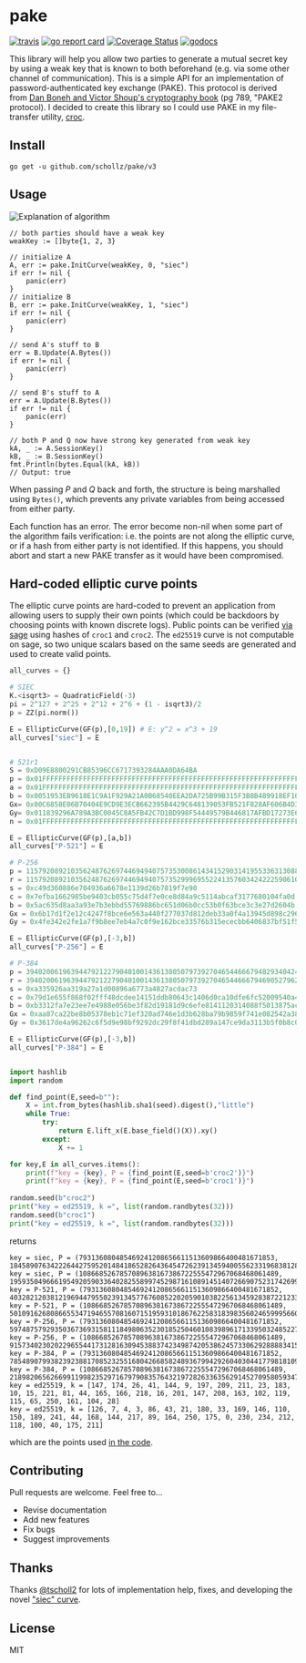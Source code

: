 # pake

[![travis](https://travis-ci.org/schollz/pake.svg?branch=master)](https://travis-ci.org/schollz/pake) 
[![go report card](https://goreportcard.com/badge/github.com/schollz/pake)](https://goreportcard.com/report/github.com/schollz/pake)
[![Coverage Status](https://coveralls.io/repos/github/schollz/pake/badge.svg)](https://coveralls.io/github/schollz/pake)
[![godocs](https://godoc.org/github.com/schollz/pake?status.svg)](https://godoc.org/github.com/schollz/pake) 

This library will help you allow two parties to generate a mutual secret key by using a weak key that is known to both beforehand (e.g. via some other channel of communication). This is a simple API for an implementation of password-authenticated key exchange (PAKE). This protocol is derived from [Dan Boneh and Victor Shoup's cryptography book](https://crypto.stanford.edu/~dabo/cryptobook/BonehShoup_0_4.pdf) (pg 789, "PAKE2 protocol). I decided to create this library so I could use PAKE in my file-transfer utility, [croc](https://github.com/schollz/croc).


## Install

```
go get -u github.com/schollz/pake/v3
```

## Usage 

![Explanation of algorithm](https://i.imgur.com/s7oQWVP.png)

```golang
// both parties should have a weak key
weakKey := []byte{1, 2, 3}

// initialize A
A, err := pake.InitCurve(weakKey, 0, "siec")
if err != nil {
    panic(err)
}
// initialize B
B, err := pake.InitCurve(weakKey, 1, "siec")
if err != nil {
    panic(err)
}

// send A's stuff to B
err = B.Update(A.Bytes())
if err != nil {
    panic(err)
}

// send B's stuff to A
err = A.Update(B.Bytes())
if err != nil {
    panic(err)
}

// both P and Q now have strong key generated from weak key
kA, _ := A.SessionKey()
kB, _ := B.SessionKey()
fmt.Println(bytes.Equal(kA, kB))
// Output: true
```

When passing *P* and *Q* back and forth, the structure is being marshalled using `Bytes()`, which prevents any private variables from being accessed from either party.

Each function has an error. The error become non-nil when some part of the algorithm fails verification: i.e. the points are not along the elliptic curve, or if a hash from either party is not identified. If this happens, you should abort and start a new PAKE transfer as it would have been compromised. 

## Hard-coded elliptic curve points

The elliptic curve points are hard-coded to prevent an application from allowing users to supply their own points (which could be backdoors by choosing points with known discrete logs). Public points can be verified [via sage](https://sagecell.sagemath.org/?z=eJzNVl1v3NYRfReg_0DID9lFJPXOzP0M6gIklwyKvDhIH4wEtnE_60XWkrq7TiUU_u89lCzZaYOgbQq0fFhyybnnzsw5Z8i4273J7_c_1UP3vPvbh9OT05Nn3Xd_nMbTk28uf789_GV_lD_g0bfvY9nH4zbP27orqwtZn57cbPGAXxO77kuc2dyfiO9PFr8r6i66B4z17xgLEP_996ub7eXV9f7dar1etptwc9rttjcAH5dMVl_Pq5v1-Q_qnMKrdfesm77q7l4zwm5fC1ApnJ7Ep7R_ODtsaz57taAscEv-hmlPpyff4Z663agwea8UBxoHbyTYcbSOnARhr_u-V5ve6qF_SE_dKpr_5wcK_H_JBUJID7koQ8HINARLfqIx9DQHDj1TrwbrjVbT1POmd2yGEAYhM8vgB-1DQPxMoIGMpSDB0DS6KYgbyBoe1bCRYaBhVk6Mk83svWx4FD3TNGtD80bbwSiZlTo9-fr2IZcRO_pJ2cEprfQUxk2YZBoHaxkbDFpzGK32JEEZmQcoYvbs-9liid7IZuh70oOZnJvmyZnAfp5oM0LLPc9z7zeTiPaDjOSN7YE2zMFNbhIaeTLDxlrkcvfAEXlBI2zvfOhlGJXSZvS9mQfNo9vQsAnBz0ZrHYwLSM16cv08bMixkwkZj4CeHIdgUDBbrUZj1BAUydxvlLMkRkanvO3Z8chaeT9MQTsb5g1Za9CXq_-WXnpD3nrnZZh5DhYNnsdRkfazU6E3GwWuzBgGD15H7fppGOw8OJoCiUfq4Vc9Hc_Tq_XP7fviAuR88u-z7sUFG_vgRiJ0jJUPTEqMZe2dZRscehh00MpBL0YUOkNaNBkOSkhDpkbECgkaZZG2W2xvMBH2_yomuAgWMMwazXdWiWbNzCYoSwraI1Zai0W1h_vOZx2K2GW_CkUGsdFa5ytBgIVtcp5CczWAqXwf72pLEdxx8CZVbCs5KWOyM0UjUOXqi9cxZEOkY8qxCTlnvSKlW1Tl0ZUmZium-BglBqkuSU2pGKQckEvK1lBRNqmcjSTVrKRcJUtlh7SUTouj7oFsIleocSXOqNU1j0hbjZWotWrsnBJXPHGpSSSqpiNq09g6-Az1L3a4B9KtolmVW6XoWki-VleTji6rFipZXjJYepowImquOSXIxnpxqRlqpvtVAV3ILykIgvm5gsTrBwUhRcUKpAWLSw3midkFDA1SULXAW14Z5QLeBwzmLHxqQV3QnoNgtLA2jtF60gG2UAKJacd2oZqND1itYBjCXAEEEcvyetr_pp0tZhYiLTtrMC4DRMQg2eLaBxCiPJTOECukiUWQOuS9zA15VGNEgwNbiIJCZBehAQgemnQOdHrcySVmJ09qDIWqNabB-k1xa037kkutMBMEVJJXQM8EnorKkVRp1bZsUF_A4I-YbNWjVzWaBiM1W8mjGJezg4O8PKoVyiFu0VWWRRUaGq3K2FSleS6EFwWVkG1t1WNneAxuRqObwSj0btE6yg9wRuSK8MLRm-xrKVIzx9qe1Byjdzkyp-phK4ETE2VHtQmrWJxGgkWSZZ-iCwkehDs1VQVONUfxmL_c2BRIErPAZolGm4ocwImKyT2pHTS6UmFUzBDOtpkSavCp4YXABb5ovmkqqbAPkbTLNRSQQpJMU8lnpaJVSA3pONQciotacJ2DqlFV0_4DM0D7n38Obd_dXO-P3dt4eLvbpqf_-3hVrt8tAaW2rm2vypub6-3VcTWdH2otz9PZ2fqr05MOx0uA4cll21-_e5PujvWw-oh2eXgbabXEry_L9s_1cFytz8922-NxV8_WD6v_-na7q92f9u_rR7jlOO7vPvu3HPt6fL-_6qbL3bYd39yupssUD_VNu__cXK9erteXt3er9adF9TbXm-M_oLzsvsSEX6pq1_vux3p3PiH17lODLrfH-u6weiztZr-U3M4QuXz_4vThvHuxXP5CR77I--vMX6w_PJb276-mz1ZjTNxzcLk8X6Wze_Tl4QPsR9Ra2ODD67z7sXt-dt7ttujxx3XL6YEO4fXyMf3PePQb8P4ONjcVKw==&lang=sage&interacts=eJyLjgUAARUAuQ==) using hashes of `croc1` and `croc2`. The `ed25519` curve is not computable on sage, so two unique scalars based on the same seeds are generated and used to create valid points.

```python
all_curves = {}

# SIEC
K.<isqrt3> = QuadraticField(-3)
pi = 2^127 + 2^25 + 2^12 + 2^6 + (1 - isqrt3)/2
p = ZZ(pi.norm())

E = EllipticCurve(GF(p),[0,19]) # E: y^2 = x^3 + 19
all_curves["siec"] = E


# 521r1
S = 0xD09E8800291CB85396CC6717393284AAA0DA64BA
p = 0x01FFFFFFFFFFFFFFFFFFFFFFFFFFFFFFFFFFFFFFFFFFFFFFFFFFFFFFFFFFFFFFFFFFFFFFFFFFFFFFFFFFFFFFFFFFFFFFFFFFFFFFFFFFFFFFFFFFFFFFFFFFFFFFFFFF
a = 0x01FFFFFFFFFFFFFFFFFFFFFFFFFFFFFFFFFFFFFFFFFFFFFFFFFFFFFFFFFFFFFFFFFFFFFFFFFFFFFFFFFFFFFFFFFFFFFFFFFFFFFFFFFFFFFFFFFFFFFFFFFFFFFFFFFC
b = 0x0051953EB9618E1C9A1F929A21A0B68540EEA2DA725B99B315F3B8B489918EF109E156193951EC7E937B1652C0BD3BB1BF073573DF883D2C34F1EF451FD46B503F00
Gx= 0x00C6858E06B70404E9CD9E3ECB662395B4429C648139053FB521F828AF606B4D3DBAA14B5E77EFE75928FE1DC127A2FFA8DE3348B3C1856A429BF97E7E31C2E5BD66
Gy= 0x011839296A789A3BC0045C8A5FB42C7D1BD998F54449579B446817AFBD17273E662C97EE72995EF42640C550B9013FAD0761353C7086A272C24088BE94769FD16650
n = 0x01FFFFFFFFFFFFFFFFFFFFFFFFFFFFFFFFFFFFFFFFFFFFFFFFFFFFFFFFFFFFFFFFFA51868783BF2F966B7FCC0148F709A5D03BB5C9B8899C47AEBB6FB71E91386409

E = EllipticCurve(GF(p),[a,b])
all_curves["P-521"] = E

# P-256
p = 115792089210356248762697446949407573530086143415290314195533631308867097853951
r = 115792089210356248762697446949407573529996955224135760342422259061068512044369
s = 0xc49d360886e704936a6678e1139d26b7819f7e90
c = 0x7efba1662985be9403cb055c75d4f7e0ce8d84a9c5114abcaf3177680104fa0d
b = 0x5ac635d8aa3a93e7b3ebbd55769886bc651d06b0cc53b0f63bce3c3e27d2604b
Gx = 0x6b17d1f2e12c4247f8bce6e563a440f277037d812deb33a0f4a13945d898c296
Gy = 0x4fe342e2fe1a7f9b8ee7eb4a7c0f9e162bce33576b315ececbb6406837bf51f5 

E = EllipticCurve(GF(p),[-3,b])
all_curves["P-256"] = E

# P-384
p = 39402006196394479212279040100143613805079739270465446667948293404245721771496870329047266088258938001861606973112319
r = 39402006196394479212279040100143613805079739270465446667946905279627659399113263569398956308152294913554433653942643
s = 0xa335926aa319a27a1d00896a6773a4827acdac73
c = 0x79d1e655f868f02fff48dcdee14151ddb80643c1406d0ca10dfe6fc52009540a495e8042ea5f744f6e184667cc722483
b = 0xb3312fa7e23ee7e4988e056be3f82d19181d9c6efe8141120314088f5013875ac656398d8a2ed19d2a85c8edd3ec2aef
Gx = 0xaa87ca22be8b05378eb1c71ef320ad746e1d3b628ba79b9859f741e082542a385502f25dbf55296c3a545e3872760ab7
Gy = 0x3617de4a96262c6f5d9e98bf9292dc29f8f41dbd289a147ce9da3113b5f0b8c00a60b1ce1d7e819d7a431d7c90ea0e5f

E = EllipticCurve(GF(p),[-3,b])
all_curves["P-384"] = E


import hashlib
import random

def find_point(E,seed=b""):
    X = int.from_bytes(hashlib.sha1(seed).digest(),"little")
    while True:
        try:
            return E.lift_x(E.base_field()(X)).xy()
        except:
            X += 1

for key,E in all_curves.items():
    print(f"key = {key}, P = {find_point(E,seed=b'croc2')}")
    print(f"key = {key}, P = {find_point(E,seed=b'croc1')}")
    
random.seed(b"croc2")
print("key = ed25519, k =", list(random.randbytes(32)))
random.seed(b"croc1")
print("key = ed25519, k =", list(random.randbytes(32)))
```

returns

```plain
key = siec, P = (793136080485469241208656611513609866400481671853, 18458907634222644275952014841865282643645472623913459400556233196838128612339)
key = siec, P = (1086685267857089638167386722555472967068468061489, 19593504966619549205903364028255899745298716108914514072669075231742699650911)
key = P-521, P = (793136080485469241208656611513609866400481671852, 4032821203812196944795502391345776760852202059010382256134592838722123385325802540879231526503456158741518531456199762365161310489884151533417829496019094620)
key = P-521, P = (1086685267857089638167386722555472967068468061489, 5010916268086655347194655708160715195931018676225831839835602465999566066450501167246678404591906342753230577187831311039273858772817427392089150297708931207)
key = P-256, P = (793136080485469241208656611513609866400481671852, 59748757929350367369315811184980635230185250460108398961713395032485227207304)
key = P-256, P = (1086685267857089638167386722555472967068468061489, 9157340230202296554417312816309453883742349874205386245733062928888341584123)
key = P-384, P = (793136080485469241208656611513609866400481671852, 7854890799382392388170852325516804266858248936799429260403044177981810983054351714387874260245230531084533936948596)
key = P-384, P = (1086685267857089638167386722555472967068468061489, 21898206562669911998235297167979083576432197282633635629145270958059347586763418294901448537278960988843108277491616)
key = ed25519, k = [147, 174, 26, 41, 144, 9, 197, 209, 211, 23, 183, 10, 15, 221, 81, 44, 165, 166, 218, 16, 201, 147, 208, 163, 102, 119, 115, 65, 250, 161, 104, 28]
key = ed25519, k = [126, 7, 4, 3, 86, 43, 21, 180, 33, 169, 146, 110, 150, 189, 241, 44, 168, 144, 217, 89, 164, 250, 175, 0, 230, 234, 212, 118, 100, 40, 175, 211]
```

which are the points used [in the code](pake.go#L77-L113).

## Contributing

Pull requests are welcome. Feel free to...

- Revise documentation
- Add new features
- Fix bugs
- Suggest improvements

## Thanks

Thanks [@tscholl2](https://github.com/tscholl2) for lots of implementation help, fixes, and developing the novel ["siec" curve](https://doi.org/10.1080/10586458.2017.1412371).


## License

MIT
